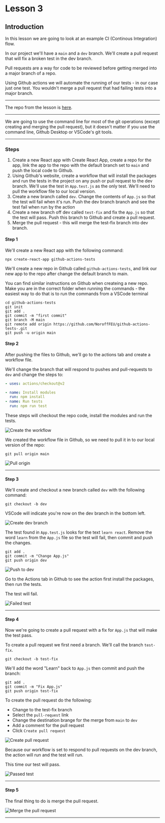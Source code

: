 # Lesson 3

## Introduction

In this lesson we are going to look at an example CI (Continous Integration) flow.

In our project we'll have a `main` and a `dev` branch. We'll create a pull request that will fix a broken test in the dev branch.

Pull requests are a way for code to be reviewed before getting merged into a major branch of a repo.

Using Github actions we will automate the running of our tests - in our case just one test. You wouldn't merge a pull request that had failing tests into a major branch.

---

The repo from the lesson is <a href="https://github.com/NoroffFEU/github-actions-tests" target="_blank">here</a>.

---

We are going to use the command line for most of the git operations (except creating and merging the pull request), but it doesn't matter if you use the command line, Github Desktop or VSCode's git tools.

---

### Steps

1. Create a new React app with Create React App, create a repo for the app, link the app to the repo with the default branch set to `main` and push the local code to Github.
2. Using Github's website, create a workflow that will install the packages and run the tests in the project on any push or pull request to the dev branch. We'll use the test in `App.test.js` as the only test. We'll need to pull the workflow file to our local version.
3. Create a new branch called `dev`. Change the contents of `App.js` so that the test will fail when it's run. Push the dev branch branch and see the test fail when run by the action
4. Create a new branch off dev called `test-fix` and fix the `App.js` so that the test will pass. Push this branch to Github and create a pull request.
5. Merge the pull request - this will merge the test-fix branch into dev branch.

#### Step 1

We'll create a new React app with the following command:

```
npx create-react-app github-actions-tests
```

We'll create a new repo in Github called `github-actions-tests`, and link our new app to the repo after change the default branch to main.

You can find similar instructions on Github when createing a new repo. Make you are in the correct folder when running the commands - the easiest way to do that is to run the commands from a VSCode terminal

```
cd github-actions-tests
git init
git add .
git commit -m "first commit"
git branch -M main
git remote add origin https://github.com/NoroffFEU/github-actions-tests-.git
git push -u origin main
```

#### Step 2

After pushing the files to Github, we'll go to the actions tab and create a workflow file.

We'll change the branch that will respond to pushes and pull-requests to `dev` and change the steps to:

```yml
- uses: actions/checkout@v2

- name: Install modules
  run: npm install
- name: Run tests
  run: npm run test
```

These steps will checkout the repo code, install the modules and run the tests.

<img src="/images/actions-test-1.gif" alt="Create the workflow" style="max-width: 800px">

We created the workflow file in Github, so we need to pull it in to our local version of the repo:

```
git pull origin main
```

<img src="/images/actions-test-2.gif" alt="Pull origin" style="max-width: 800px">

---

#### Step 3

We'll create and checkout a new branch called `dev` with the following command:

```
git checkout -b dev
```

VSCode will indicate you're now on the dev branch in the bottom left.

<img src="/images/actions-test-3.gif" alt="Create dev branch" style="max-width: 800px">

The test found in `App.test.js` looks for the text `learn react`. Remove the word `learn` from the `App.js` file so the test will fail, then commit and push the changes.

```
git add .
git commit -m "Change App.js"
git push origin dev
```

<img src="/images/actions-test-4.gif" alt="Push to dev" style="max-width: 800px">

Go to the Actions tab in Github to see the action first install the packages, then run the tests.

The test will fail.

<img src="/images/actions-test-5.png" alt="Failed test" style="max-width: 800px">

---

#### Step 4

Now we're going to create a pull request with a fix for `App.js` that will make the test pass.

To create a pull request we first need a branch. We'll call the branch `test-fix`.

```
git checkout -b test-fix
```

We'll add the word "Learn" back to `App.js` then commit and push the branch:

```
git add .
git commit -m "Fix App.js"
git push origin test-fix
```

To create the pull request do the following:

-   Change to the test-fix branch
-   Select the `pull-request` link
-   Change the destination brange for the merge from `main` to `dev`
-   Add a comment for the pull request
-   Click `Create pull request`

<img src="/images/actions-test-6.gif" alt="Create pull request" style="max-width: 800px">

Because our workflow is set to respond to pull requests on the dev branch, the action will run and the test will run.

This time our test will pass.

<img src="/images/actions-test-7.png" alt="Passed test" style="max-width: 800px">

---

#### Step 5

The final thing to do is merge the pull request.

<img src="/images/actions-test-8.gif" alt="Merge the pull request" style="max-width: 800px">

---
